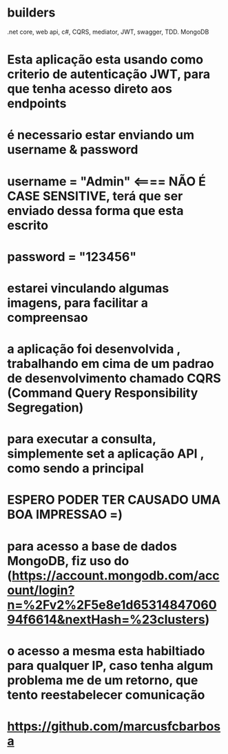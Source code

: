 # builders
.net core, web api, c#, CQRS, mediator, JWT, swagger, TDD. MongoDB

# Esta aplicação esta usando como criterio de autenticação JWT, para que tenha acesso direto aos endpoints 
# é necessario estar enviando um username & password 
# username = "Admin"    <==== NÃO É CASE SENSITIVE, terá que ser enviado dessa forma que esta escrito
# password = "123456"
# estarei vinculando algumas imagens, para facilitar a compreensao
# a aplicação foi desenvolvida , trabalhando em cima de um padrao de desenvolvimento chamado CQRS (Command Query Responsibility Segregation)
# para executar a consulta, simplemente set a aplicação API , como sendo a principal
# ESPERO PODER TER CAUSADO UMA BOA IMPRESSAO =)

# para acesso a base de dados MongoDB, fiz uso do (https://account.mongodb.com/account/login?n=%2Fv2%2F5e8e1d6531484706094f6614&nextHash=%23clusters)
# o acesso a mesma esta habiltiado para qualquer IP, caso tenha algum problema me de um retorno, que tento reestabelecer comunicação

# https://github.com/marcusfcbarbosa 